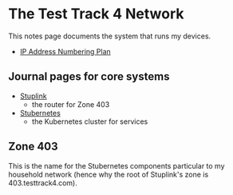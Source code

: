 # The Test Track 4 Network

This notes page documents the system that runs my devices.

- [IP Address Numbering Plan](13a3f35d-bc38-4427-85e7-30ce8352e1d7.md)

## Journal pages for core systems

- [Stuplink](410e7121-5903-47fb-9341-5126c72cae60.md)
  - the router for Zone 403
- [Stubernetes](4dbd7aef-7ce1-47c7-aac0-47cf029ad38d.md)
  - the Kubernetes cluster for services

## Zone 403

This is the name for the Stubernetes components particular to my household network (hence why the root of Stuplink's zone is 403.testtrack4.com).
